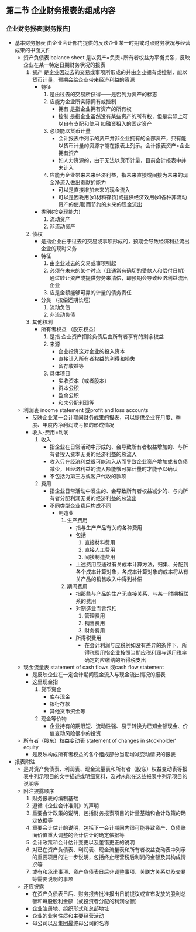 ## 第二节 企业财务报表的组成内容

### 企业财务报表[财务报告]

+ 基本财务报表 由企业会计部门提供的反映企业某一时期或时点财务状况与经营成果的书面文件
  - 资产负债表 balance sheet 是以资产=负责+所有者权益为平衡关系，反映企业在某一特定日期财务状况的报表
    1. 资产 是企业因过去的交易或事项所形成的并由企业拥有或控制，能以货币计量，预期会给企业带来经济利益的资源
       + 特征
         1.  是由过去的交易所获得——是否列为资产的标志
         2. 应能为企业所实际拥有或控制
            + 拥有 是指企业拥有资产的所有权
            + 控制 是指企业虽然没有某些资产的所有权，但是实际上可以自有支配和使用 如融资租入的固定资产
         3. 必须能以货币计量
            + 会计报表中列示的资产并非企业拥有的全部资产，只有能以货币计量的资源才能在报表上列示。会计报表资产<企业拥有资产
            + 如人力资源的，由于无法以货币计量，目前会计报表中并未计入
         4. 应能为企业带来未来经济利益，指未来直接或间接为未来的现金净流入做出贡献的能力
            + 可以是直接增加未来的现金流入
            + 可以是因耗用(如材料存货)或提供经济效用(如各种非流动资产的使用)而节约的未来的现金流出
       + 类别(按变现能力)
          	1. 流动资产
          	2. 非流动资产
    2. 债权
       + 是指企业由于过去的交易或事项形成的，预期会导致经济利益流出企业的现时义务
       + 特征
         1. 由企业过去的交易或事项引起
         2. 必须在未来的某个时点（且通常有确切的受款人和偿付日期）通过转让资产或提供劳务来清偿，即预期会导致经济利益流出企业
         3. 应是金额能够可靠的计量的债务责任
       + 分类 （按偿还期长短）
         1. 流动负债
         2. 非流动负债
    3. 其他权利
       + 所有者权益 （股东权益）
         1. 是指 企业资产扣除负债后由所有者享有的剩余权益
         2. 来源
            + 企业投资这对企业的投入资本
            + 直接计入所有者权益的利得和损失
            + 留存收益等
         3. 具体项目
            + 实收资本（或者股本）
            + 资本公积
            + 盈余公积
            + 和未分配利润等
  - 利润表 income statement 或profit and loss accounts
    + 反映企业某一会计期间财务成果的报表，可以提供企业在月度、季度、年度内净利润或亏损的形成情况
    + 收入-费用=利润
      1. 收入 
         - 指企业在日常活动中形成的、会导致所有者权益增加的、与所有者投入资本无关的经济利益的总流入
         - 收入只在经济利益很可能流入从而导致企业资产增加或者负债减少，且经济利益的流入额能够可靠计量时才能予以确认
         - 不包括为第三方或客户代收的款项
      2. 费用
         + 指企业日常活动中发生的、会导致所有者权益减少的、与向所有者分配利润无关的经济利益的总流出
         + 不同类型企业费用构成不同
           + 制造业
             1. 生产费用
                + 指与生产产品有关的各种费用
                + 包括
                  1. 直接材料费用
                  2. 直接人工费用
                  3. 间接制造费用
                + 上述费用应通过有关成本计算方法，归集、分配到各个成本计算对象，各成本计算对象的成本将从有关产品的销售收入中得到补偿
             2. 期间费用
                + 指那些与产品的生产无直接关系、与某一时期相联系的费用
                + 对制造业而言包括
                  1. 管理费用
                  2. 销售费用
                  3. 财务费用
                + 所得税费用
                  + 在会计利润与应税例如没有差异的条件下，所得税费用指企业按照当期应税利润与适用税率确定的应缴纳的所得税支出
  - 现金流量表 statement of cash flows 或cash flow statement
    - 是反映企业在一定会计期间现金流入与现金流出情况的报表
    - 这里现金指
      1. 货币资金
         + 库存现金
         + 银行存款
         + 其他货币资金等
      2. 现金等价物
         + 企业持有的期限短、流动性强、易于转换为已知金额现金、价值变动风险很小的投资
  - 所有者（股东）权益变动表 statement of changes in stockholder‘ equity
    - 是反映构成所有者权益的各个组成部分当期增减变动情况的报表
+ 报表附注
  + 是对资产负债表、利润表、现金流量表和所有者（股东）权益变动表等报表中列示项目的文字描述或明细资料，及对未能在这些报表中列示项目的说明等
  + 附注披露顺序
    1. 财务报表的编制基础
    2. 遵循《企业会计准则》的声明
    3. 重要会计政策的说明，包括财务报表项目的计量基础和会计政策的确定依据等
    4. 重要会计估计的说明，包括下一会计期间内很可能导致资产、负债账面价值重大调整的会计估计的确定依据等
    5. 会计政策和会计估计变更以及差错更正的说明
    6. 对已在资产负债表、利润表、现金流量表和所有者权益变动表中列示的重要项目的进一步说明，包括终止经营税后利润的金额及其构成情况等
    7. 或有和承诺事项、资产负债表日后非调整事项、关联方关系以及交易等需要说明的事项
  + 还应披露
    + 在资产负债表日后、财务报告批准报出日前提议或宣布发放的股利总额和每股股利金额（或投资者分配的利润总额）
    + 企业注册地、组织形式和总部地址
    + 企业的业务性质和主要经营活动
    + 母公司以及集团最终母公司的名称